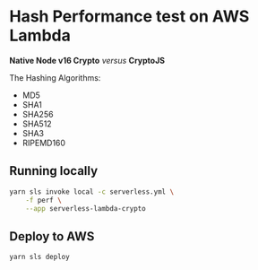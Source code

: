 # Hash Performance test on AWS Lambda
__Native Node v16 Crypto__ _versus_ __CryptoJS__

The Hashing Algorithms:

- MD5
- SHA1
- SHA256
- SHA512
- SHA3
- RIPEMD160

## Running locally
```bash
yarn sls invoke local -c serverless.yml \
    -f perf \
    --app serverless-lambda-crypto
```

## Deploy to AWS
```bash
yarn sls deploy
```
